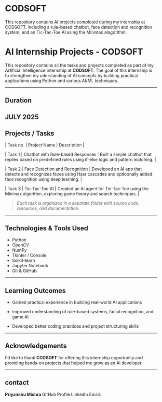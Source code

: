 # CODSOFT
This repository contains AI projects completed during my internship at CODSOFT, including a rule-based chatbot, face detection and recognition system, and an Tic-Tac-Toe AI using the Minimax alogorithm.

# AI Internship Projects - CODSOFT

This repository contains all the tasks and projects completed as part of my Artificial Intelligence internship at **CODSOFT**. The goal of this internship is to strengthen my uderstanding of AI concepts by building practical applications using Python and various AI/ML techniques.

---
## Duration
**JULY 2025**
---

## Projects / Tasks

| Task no. | Project Name | Description |

| Task 1 | Chatbot with Rule-based Responses | Built a simple chatbot that replies based on predefined rules using if-else logic and pattern matching. |

| Task 2 | Face Detection and Recognition | Developed an AI app that detects and recognizes faces using Haar cascades and optioonally added face recognition using deep learning. |

| Task 3 | Tic-Tac-Toe AI | Created an AI agent for Tic-Tac-Toe using the Minimax algorithm, exploring game theory and search techniques. |

> *Each task is organized in a separate folder with source code, resources, and documentation.*

---

## Technologies & Tools Used

- Python
- OpenCV
- NumPy
- Tkinter / Console
- Scikit-learn
- Jupyter Notebook
- Git & GitHub

---

## Learning Outcomes

- Gained practical experience in building real-world AI applications 

- Improved understanding of rule-based systems, facial recognition, and game AI

- Developed better coding practices and project structuring skills

---

## Acknowledgements

I'd like to thank **CODSOFT** for offering this internship opportunity and providing hands-on projects that helped me grow as an AI developer.

---

## contact

**Priyanshu Mishra**
GitHub Profile
LinkedIn
Email: